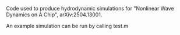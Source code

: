 Code used to produce hydrodynamic simulations for "Nonlinear Wave Dynamics on A Chip", arXiv:2504.13001.

An example simulation can be run by calling test.m
